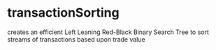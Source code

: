 # transactionSorting
creates an efficient Left Leaning Red-Black Binary Search Tree to sort streams of transactions based upon trade value
